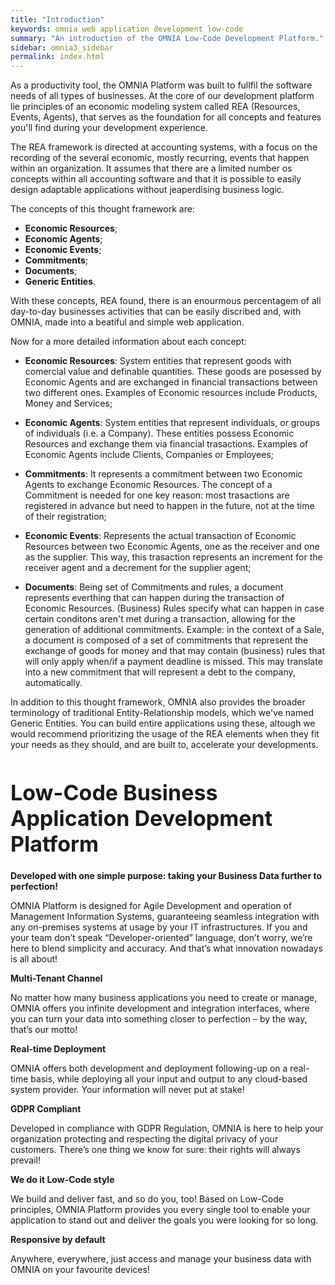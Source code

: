 ```yaml
---
title: "Introduction"
keywords: omnia web application development low-code
summary: "An introduction of the OMNIA Low-Code Development Platform."
sidebar: omnia3_sidebar
permalink: index.html
---
```


As a productivity tool, the OMNIA Platform was built to fullfil the software needs of all types of businesses. At the core of our development platform lie principles of an economic modeling system called REA (Resources, Events, Agents), that serves as the foundation for all concepts and features you'll find during your development experience.
 
The REA framework is directed at accounting systems, with a focus on the recording of the several economic, mostly recurring, events that happen within an organization. It assumes that there are a limited number os concepts within all accounting software and that it is possible to easily design adaptable applications without jeaperdising business logic.
 
The concepts of this thought framework are: 

 
  - <strong>Economic Resources</strong>;
  - <strong>Economic Agents</strong>;
  - <strong>Economic Events</strong>;
  - <strong>Commitments</strong>;
  - <strong>Documents</strong>;
  - <strong>Generic Entities</strong>.
    

With these concepts, REA found, there is an enourmous percentagem of all day-to-day businesses activities that can be easily discribed and, with OMNIA, made into a beatiful and simple web application.
 
Now for a more detailed information about each concept: 
 

  - <strong>Economic Resources</strong>: System entities that represent goods with comercial value and definable quantities. These goods are posessed by Economic Agents and are exchanged in financial transactions between two different ones. Examples of Economic resources include Products, Money and Services;
    
  - <strong>Economic Agents</strong>: System entities that represent individuals, or groups of individuals (i.e. a Company). These entities possess Economic Resources and exchange them via financial trasactions. Examples of Economic Agents include Clients, Companies or Employees;
    
  - <strong>Commitments</strong>: It represents a commitment between two Economic Agents to exchange Economic Resources. The concept of a Commitment is needed for one key reason: most trasactions are registered in advance but need to happen in the future, not at the time of their registration;
    
  - <strong>Economic Events</strong>: Represents the actual transaction of Economic Resources between two Economic Agents, one as the receiver and one as the supplier. This way, this trasaction represents an increment for the receiver agent and a decrement for the supplier agent;
 
  - <strong>Documents</strong>: Being set of Commitments and rules, a document represents everthing that can happen during the transaction of Economic Resources. (Business) Rules specify what can happen in case certain conditons aren't met during a transaction, allowing for the generation of additional commitments. Example: in the context of a Sale, a document is composed of a set of commitments that represent the exchange of goods for money and that may contain (business) rules that will only apply when/if a payment deadline is missed. This may translate into a new commitment that will represent a debt to the company, automatically.
    
 
In addition to this thought framework, OMNIA also provides the broader terminology of traditional Entity-Relationship models, which we've named Generic Entities. You can build entire applications using these, altough we would recommend prioritizing the usage of the REA elements when they fit your needs as they should, and are built to, accelerate your developments.

<h1 style="font-size:34px;" id="building-a-business-management-app-has-never-been-this-easier-nor-simple">Low-Code Business Application Development Platform</h1>


<span><strong> Developed with one simple purpose: taking your Business Data further to perfection!</strong></span> 



<p>OMNIA Platform is designed for Agile Development and operation of Management Information Systems, 
guaranteeing seamless integration with any on-premises systems at usage by your IT infrastructures. 
If you and your team don’t speak “Developer-oriented” language, don’t worry, we’re here to blend simplicity and accuracy. 
And that’s what innovation nowadays is all about!</p>


<span><strong> Multi-Tenant Channel</strong></span>

<p>No matter how many business applications you need to create or manage, OMNIA offers you infinite development and integration interfaces, where you can turn your data into something closer to perfection – by the way, that’s our motto!</p>


<span><strong> Real-time Deployment</strong></span>

<p>OMNIA offers both development and deployment following-up on a 
real-time basis, while deploying all your input and output to any 
cloud-based system provider. Your information will never put at stake!</p>


<span><strong> GDPR Compliant</strong></span>

<p>Developed in compliance with GDPR Regulation, OMNIA is here to help 
your organization protecting and respecting the digital privacy of your 
customers. There’s one thing we know for sure: their rights will always 
prevail!</p>


<span><strong> We do it Low-Code style</strong></span>

<p>We build and deliver fast, and so do you, too! Based on Low-Code 
principles, OMNIA Platform provides you every single tool to enable your
application to stand out and deliver the goals you were looking for so 
long.</p>


<span><strong> Responsive by default</strong></span>

<p>Anywhere, everywhere, just access and manage​ your business data with OMNIA on your favourite devices!</p>
